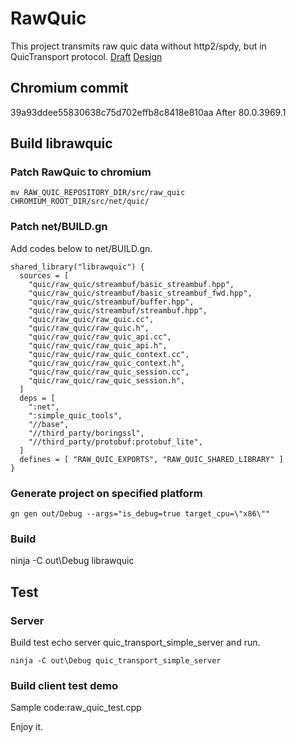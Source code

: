 # RawQuic
This project transmits raw quic data without http2/spdy, but in QuicTransport protocol.
[Draft](https://tools.ietf.org/html/draft-vvv-webtransport-quic)
[Design](https://docs.google.com/document/d/1UgviRBnZkMUq4OKcsAJvIQFX6UCXeCbOtX_wMgwD_es/edit#)

## Chromium commit
39a93ddee55830638c75d702effb8c8418e810aa
After 80.0.3969.1

## Build librawquic

### Patch RawQuic to chromium
```
mv RAW_QUIC_REPOSITORY_DIR/src/raw_quic CHROMIUM_ROOT_DIR/src/net/quic/
```

### Patch net/BUILD.gn
Add codes below to net/BUILD.gn.
```
shared_library("librawquic") {
  sources = [
    "quic/raw_quic/streambuf/basic_streambuf.hpp",
    "quic/raw_quic/streambuf/basic_streambuf_fwd.hpp",
    "quic/raw_quic/streambuf/buffer.hpp",
    "quic/raw_quic/streambuf/streambuf.hpp",
    "quic/raw_quic/raw_quic.cc",
    "quic/raw_quic/raw_quic.h",
    "quic/raw_quic/raw_quic_api.cc",
    "quic/raw_quic/raw_quic_api.h",
    "quic/raw_quic/raw_quic_context.cc",
    "quic/raw_quic/raw_quic_context.h",
    "quic/raw_quic/raw_quic_session.cc",
    "quic/raw_quic/raw_quic_session.h",
  ]
  deps = [
    ":net",
    ":simple_quic_tools",
    "//base",
    "//third_party/boringssl",
    "//third_party/protobuf:protobuf_lite",
  ]
  defines = [ "RAW_QUIC_EXPORTS", "RAW_QUIC_SHARED_LIBRARY" ]
}
```

### Generate project on specified platform
```
gn gen out/Debug --args="is_debug=true target_cpu=\"x86\""
```

### Build
ninja -C out\Debug librawquic

## Test

### Server
Build test echo server quic_transport_simple_server and run.
```
ninja -C out\Debug quic_transport_simple_server
```

### Build client test demo
Sample code:raw_quic_test.cpp

Enjoy it.